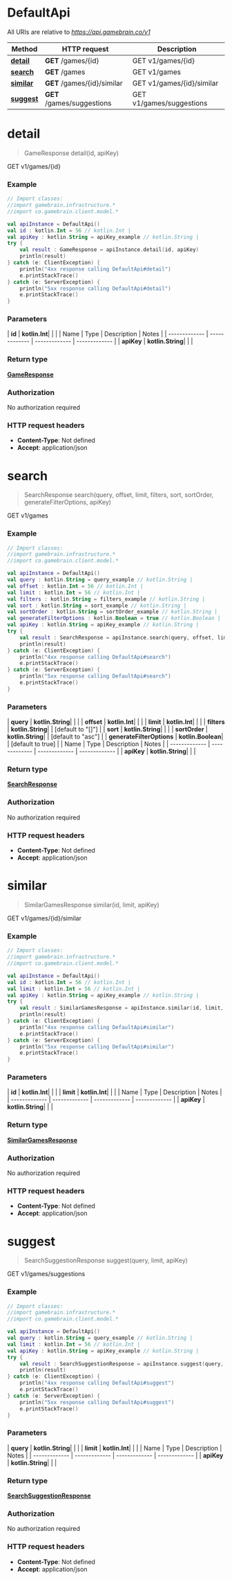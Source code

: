 # DefaultApi

All URIs are relative to *https://api.gamebrain.co/v1*

| Method | HTTP request | Description |
| ------------- | ------------- | ------------- |
| [**detail**](DefaultApi.md#detail) | **GET** /games/{id} | GET v1/games/{id} |
| [**search**](DefaultApi.md#search) | **GET** /games | GET v1/games |
| [**similar**](DefaultApi.md#similar) | **GET** /games/{id}/similar | GET v1/games/{id}/similar |
| [**suggest**](DefaultApi.md#suggest) | **GET** /games/suggestions | GET v1/games/suggestions |


<a id="detail"></a>
# **detail**
> GameResponse detail(id, apiKey)

GET v1/games/{id}

### Example
```kotlin
// Import classes:
//import gamebrain.infrastructure.*
//import co.gamebrain.client.model.*

val apiInstance = DefaultApi()
val id : kotlin.Int = 56 // kotlin.Int | 
val apiKey : kotlin.String = apiKey_example // kotlin.String | 
try {
    val result : GameResponse = apiInstance.detail(id, apiKey)
    println(result)
} catch (e: ClientException) {
    println("4xx response calling DefaultApi#detail")
    e.printStackTrace()
} catch (e: ServerException) {
    println("5xx response calling DefaultApi#detail")
    e.printStackTrace()
}
```

### Parameters
| **id** | **kotlin.Int**|  | |
| Name | Type | Description  | Notes |
| ------------- | ------------- | ------------- | ------------- |
| **apiKey** | **kotlin.String**|  | |

### Return type

[**GameResponse**](GameResponse.md)

### Authorization

No authorization required

### HTTP request headers

 - **Content-Type**: Not defined
 - **Accept**: application/json

<a id="search"></a>
# **search**
> SearchResponse search(query, offset, limit, filters, sort, sortOrder, generateFilterOptions, apiKey)

GET v1/games

### Example
```kotlin
// Import classes:
//import gamebrain.infrastructure.*
//import co.gamebrain.client.model.*

val apiInstance = DefaultApi()
val query : kotlin.String = query_example // kotlin.String | 
val offset : kotlin.Int = 56 // kotlin.Int | 
val limit : kotlin.Int = 56 // kotlin.Int | 
val filters : kotlin.String = filters_example // kotlin.String | 
val sort : kotlin.String = sort_example // kotlin.String | 
val sortOrder : kotlin.String = sortOrder_example // kotlin.String | 
val generateFilterOptions : kotlin.Boolean = true // kotlin.Boolean | 
val apiKey : kotlin.String = apiKey_example // kotlin.String | 
try {
    val result : SearchResponse = apiInstance.search(query, offset, limit, filters, sort, sortOrder, generateFilterOptions, apiKey)
    println(result)
} catch (e: ClientException) {
    println("4xx response calling DefaultApi#search")
    e.printStackTrace()
} catch (e: ServerException) {
    println("5xx response calling DefaultApi#search")
    e.printStackTrace()
}
```

### Parameters
| **query** | **kotlin.String**|  | |
| **offset** | **kotlin.Int**|  | |
| **limit** | **kotlin.Int**|  | |
| **filters** | **kotlin.String**|  | [default to &quot;[]&quot;] |
| **sort** | **kotlin.String**|  | |
| **sortOrder** | **kotlin.String**|  | [default to &quot;asc&quot;] |
| **generateFilterOptions** | **kotlin.Boolean**|  | [default to true] |
| Name | Type | Description  | Notes |
| ------------- | ------------- | ------------- | ------------- |
| **apiKey** | **kotlin.String**|  | |

### Return type

[**SearchResponse**](SearchResponse.md)

### Authorization

No authorization required

### HTTP request headers

 - **Content-Type**: Not defined
 - **Accept**: application/json

<a id="similar"></a>
# **similar**
> SimilarGamesResponse similar(id, limit, apiKey)

GET v1/games/{id}/similar

### Example
```kotlin
// Import classes:
//import gamebrain.infrastructure.*
//import co.gamebrain.client.model.*

val apiInstance = DefaultApi()
val id : kotlin.Int = 56 // kotlin.Int | 
val limit : kotlin.Int = 56 // kotlin.Int | 
val apiKey : kotlin.String = apiKey_example // kotlin.String | 
try {
    val result : SimilarGamesResponse = apiInstance.similar(id, limit, apiKey)
    println(result)
} catch (e: ClientException) {
    println("4xx response calling DefaultApi#similar")
    e.printStackTrace()
} catch (e: ServerException) {
    println("5xx response calling DefaultApi#similar")
    e.printStackTrace()
}
```

### Parameters
| **id** | **kotlin.Int**|  | |
| **limit** | **kotlin.Int**|  | |
| Name | Type | Description  | Notes |
| ------------- | ------------- | ------------- | ------------- |
| **apiKey** | **kotlin.String**|  | |

### Return type

[**SimilarGamesResponse**](SimilarGamesResponse.md)

### Authorization

No authorization required

### HTTP request headers

 - **Content-Type**: Not defined
 - **Accept**: application/json

<a id="suggest"></a>
# **suggest**
> SearchSuggestionResponse suggest(query, limit, apiKey)

GET v1/games/suggestions

### Example
```kotlin
// Import classes:
//import gamebrain.infrastructure.*
//import co.gamebrain.client.model.*

val apiInstance = DefaultApi()
val query : kotlin.String = query_example // kotlin.String | 
val limit : kotlin.Int = 56 // kotlin.Int | 
val apiKey : kotlin.String = apiKey_example // kotlin.String | 
try {
    val result : SearchSuggestionResponse = apiInstance.suggest(query, limit, apiKey)
    println(result)
} catch (e: ClientException) {
    println("4xx response calling DefaultApi#suggest")
    e.printStackTrace()
} catch (e: ServerException) {
    println("5xx response calling DefaultApi#suggest")
    e.printStackTrace()
}
```

### Parameters
| **query** | **kotlin.String**|  | |
| **limit** | **kotlin.Int**|  | |
| Name | Type | Description  | Notes |
| ------------- | ------------- | ------------- | ------------- |
| **apiKey** | **kotlin.String**|  | |

### Return type

[**SearchSuggestionResponse**](SearchSuggestionResponse.md)

### Authorization

No authorization required

### HTTP request headers

 - **Content-Type**: Not defined
 - **Accept**: application/json


